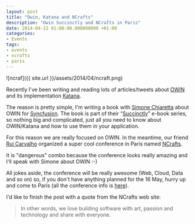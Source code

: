 ```yaml
---
layout: post
title: "Owin, Katana and NCrafts"
description: "Owin Succinctly and NCrafts in Paris"
date: 2014-04-22 01:00:00.000000000 +01:00
categories:
- Events
tags:
- events
- ncrafts
- paris
---
```


![ncraf]({{ site.url }}/assets/2014/04/ncraft.png)

Recently I've been writing and reading lots of articles/tweets about [OWIN](http://owin.org/) and its implementation [Katana](https://katanaproject.codeplex.com/).

The reason is pretty simple, I'm writing a book with [Simone Chiaretta](http://codeclimber.net.nz/) about OWIN for [Syncfusion](http://www.syncfusion.com/).
The book is part of their “[Succinctly](http://www.syncfusion.com/resources/techportal/ebooks)” e-book series, so nothing big and complicated, just all you need to know about OWIN/Katana and how to use them in your application.

For this reason we are really focused on OWIN. In the meantime, our friend [Rui Carvalho](http://www.rui.fr/) organized a super cool conference in Paris named [NCrafts](http://ncrafts.io/).

It is "dangerous" combo because the conference looks really amazing and I'll speak with Simone about OWIN :-)

All jokes aside, the conference will be really awesome (Web, Cloud, Data and so on) so, if you don't have anything planned for the 16 May, hurry up and come to Paris (all the conference info is [here](http://ncrafts.io/)).

I'd like to finish the post with a quote from the NCrafts web site:

>In other words, we love building software with art, passion and technology and share with everyone.